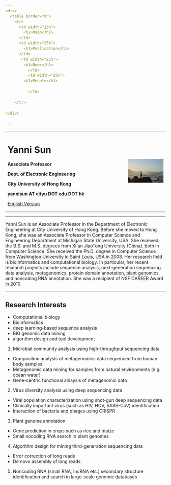```yaml
---
<div>
  <table border="0">
    <tr>
      <td width="25%">
        <h1>Main</h1>
      </td>
      <td width="25%">
        <h1>Publication</h1>
      </td>
       <td width="25%">
        <h1>News</h1>
          </td>
          <td width="25%">
        <h1>Peoele</h1>
        
          </td> 
        
    </tr>    
        
</div>

---
```




<div>
<table border="0">
  <tr>
    <td width="75%">
      <h1>Yanni Sun</h1>
      <p><b>Associate Professor</b></p>
      <p><b>Dept. of Electronic Engineering</b></p>
      <p><b>City University of Hong Kong</b></p>
      <p><b>yannisun AT cityu DOT edu DOT hk</b></p>
      <p><a href="/index-en.html">English Version</a></p>
    </td>
    <td width="25%">
      <img src="/yanni.jpeg" width="100%">
    </td>
  </tr>
</table>
</div>

---

Yanni Sun is an Associate Professor in the Department of Electronic Engineering at City University of Hong Kong. Before she moved to Hong Kong, she was an Associate Professor in Computer Science and Engineering Department at Michigan State University, USA. She received the B.S. and M.S. degrees from Xi'an JiaoTong University (China), both in Computer Science. She received the Ph.D. degree in Computer Science from Washington University in Saint Louis, USA in 2008. Her research field is bioinformatics and computational biology. In particular, her recent research projects include sequence analysis, next-generation sequencing data analysis, metagenomics, protein domain annotation, plant genomics, and noncoding RNA annotation. She was a recipient of NSF CAREER Award in 2010.

---


## Research Interests
- Computational biology
- Bioinformatics
- deep learning-based sequence analysis
- BIG genomic data mining
- algorithm design and tool development




1. Microbial community analysis using high-throughput sequencing data
- Composition analysis of metagenomics data sequenced from human body samples
- Metagenomic data mining for samples from natural environments (e.g. ocean water)
- Gene-centric functional anlaysis of metagenomic data

2. Virus diversity analysis using deep sequencing data
- Viral population characterization using shot-gun deep sequencing data
- Clinically important virus (such as HIV, HCV, SARS-CoV) identification
- Interaction of bacteria and phages using CRISPR

3. Plant genome annotation
- Gene prediction in crops such as rice and maize
- Small nocoding RNA search in plant genomes

4. Algorithm design for mining third-generation sequencing data
- Error correction of long reads
- De novo assembly of long reads

5. Noncoding RNA (small RNA, lncRNA etc.) secondary structure identification and search in large-scale genomic databases
